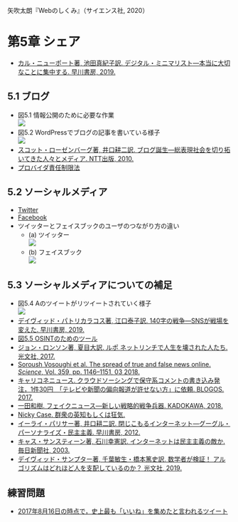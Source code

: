矢吹太朗『Webのしくみ』（サイエンス社, 2020）

# 第5章 シェア

- [カル・ニューポート著, 池田真紀子訳. デジタル・ミニマリスト&mdash;本当に大切なことに集中する. 早川書房, 2019.](https://calil.jp/book/4152098872)

## 5.1 ブログ

- 図5.1 情報公開のために必要な作業<br>![](figures/05-1.svg)
- 図5.2 WordPressでブログの記事を書いている様子<br>![](figures/05-2.png)
- [スコット・ローゼンバーグ著, 井口耕二訳. ブログ誕生&mdash;総表現社会を切り拓いてきた人々とメディア. NTT出版, 2010.](https://calil.jp/book/4757102860)
- [プロバイダ責任制限法](https://elaws.e-gov.go.jp/search/elawsSearch/elaws_search/lsg0500/detail?lawId=413AC0000000137)

## 5.2 ソーシャルメディア

- [Twitter](https://twitter.com)
- [Facebook](https://www.facebook.com)
- ツイッターとフェイスブックのユーザのつながり方の違い
  - (a) ツイッター<br>![](figures/05-3a.svg)
  - (b) フェイスブック<br>![](figures/05-3b.svg)

## 5.3 ソーシャルメディアについての補足

- 図5.4 Aのツイートがリツイートされていく様子<br>![](figures/05-4.svg)
- [デイヴィッド・パトリカラコス著, 江口泰子訳. 140字の戦争&mdash;SNSが戦場を変えた. 早川書房, 2019.](https://calil.jp/book/4152098627)
- [図5.5 OSINTのためのツール](https://bitly.com/bcat-tools)
- [ジョン・ロンソン著, 夏目大訳. ルポ ネットリンチで人生を壊された人たち. 光文社, 2017.](https://calil.jp/book/4334039723)
- [Soroush Vosoughi et al. The spread of true and false news online. <em>Science</em>, Vol. 359, pp. 1146&ndash;1151, 03 2018.](http://ide.mit.edu/sites/default/files/publications/2017%20IDE%20Research%20Brief%20False%20News.pdf)
- [キャリコネニュース. クラウドソーシングで保守系コメントの書き込み発注，1件30円　「テレビや新聞の偏向報道が許せない方」に依頼. BLOGOS. 2017.](https://blogos.com/article/248533/)
- [一田和樹. フェイクニュース&mdash;新しい戦略的戦争兵器. KADOKAWA, 2018.](https://calil.jp/book/4040822447)
- [Nicky Case. 群衆の英知もしくは狂気.](https://ncase.me/crowds/ja.html)
- [イーライ・パリサー著, 井口耕二訳. 閉じこもるインターネット&mdash;グーグル・パーソナライズ・民主主義. 早川書房, 2012.](https://calil.jp/search?q=%E9%96%89%E3%81%98%E3%81%93%E3%82%82%E3%82%8B%E3%82%A4%E3%83%B3%E3%82%BF%E3%83%BC%E3%83%8D%E3%83%83%E3%83%88)
- [キャス・サンスティーン著, 石川幸憲訳. インターネットは民主主義の敵か. 毎日新聞社, 2003.](https://calil.jp/book/4620316601)
- [デイヴィッド・サンプター著, 千葉敏生・橋本篤史訳. 数学者が検証！ アルゴリズムはどれほど人を支配しているのか？ 光文社, 2019.](https://calil.jp/book/4334962289)

## 練習問題

- [2017年8月16日の時点で，史上最も「いいね」を集めたと言われるツイート](https://twitter.com/Twitter/status/897679617821089793)
